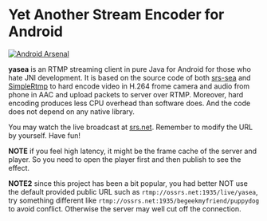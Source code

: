 Yet Another Stream Encoder for Android
======================================

[![Android Arsenal](https://img.shields.io/badge/Android%20Arsenal-yasea-green.svg?style=true)](https://android-arsenal.com/details/1/3481)

**yasea** is an RTMP streaming client in pure Java for Android for those who
hate JNI development. It is based on the source code of both [srs-sea](https://github.com/ossrs/srs-sea)
and [SimpleRtmp](https://github.com/faucamp/SimpleRtmp) to hard encode video in
H.264 frome camera and audio from phone in AAC and upload packets to server over
RTMP. Moreover, hard encoding produces less CPU overhead than software does. And
the code does not depend on any native library.

You may watch the live broadcast at [srs.net](http://www.ossrs.net/players/srs_player.html). Remember to modify the URL by yourself. Have fun!

**NOTE** if you feel high latency, it might be the frame cache of the server and
player. So you need to open the player first and then publish to see the effect.

**NOTE2** since this project has been a bit popular, you had better NOT use the
default provided public URL such as `rtmp://ossrs.net:1935/live/yasea`, try something
different like `rtmp://ossrs.net:1935/begeekmyfriend/puppydog` to avoid conflict.
Otherwise the server may well cut off the connection.
